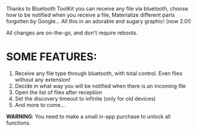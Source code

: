 Thanks to Bluetooth ToolKit you can receive any file via bluetooth, choose how to be notified when you receive a file, Materialize different parts forgotten by Google... All this in an adorable and sugary graphic! (now 2.0!)

All changes are on-the-go, and don't require reboots.

# SOME FEATURES:
1. Receive any file type through bluetooth, with total control. Even files without any extension!
2. Decide in what way you will be notified when there is an incoming file
3. Open the list of files after reception
4. Set the discovery timeout to infinite (only for old devices)
5. And more to come...

**WARNING**: You need to make a small in-app purchase to unlock all functions.

